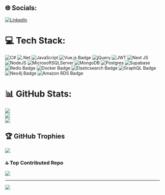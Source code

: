 
## 🌐 Socials:
[![LinkedIn](https://img.shields.io/badge/LinkedIn-%230077B5.svg?logo=linkedin&logoColor=white)](https://linkedin.com/in/fatih-serhat-turan-4b3bb1146) 

# 💻 Tech Stack:
![C#](https://img.shields.io/badge/c%23-%23239120.svg?style=for-the-badge&logo=csharp&logoColor=white) ![.Net](https://img.shields.io/badge/.NET-5C2D91?style=for-the-badge&logo=.net&logoColor=white) ![JavaScript](https://img.shields.io/badge/javascript-%23323330.svg?style=for-the-badge&logo=javascript&logoColor=%23F7DF1E) ![Vue.js Badge](https://img.shields.io/badge/Vue.js-4FC08D?logo=vuedotjs&logoColor=fff&style=for-the-badge)  ![jQuery](https://img.shields.io/badge/jquery-%230769AD.svg?style=for-the-badge&logo=jquery&logoColor=white) ![JWT](https://img.shields.io/badge/JWT-black?style=for-the-badge&logo=JSON%20web%20tokens) ![Next JS](https://img.shields.io/badge/Next-black?style=for-the-badge&logo=next.js&logoColor=white) ![NodeJS](https://img.shields.io/badge/node.js-6DA55F?style=for-the-badge&logo=node.js&logoColor=white) ![MicrosoftSQLServer](https://img.shields.io/badge/Microsoft%20SQL%20Server-CC2927?style=for-the-badge&logo=microsoft%20sql%20server&logoColor=white) ![MongoDB](https://img.shields.io/badge/MongoDB-%234ea94b.svg?style=for-the-badge&logo=mongodb&logoColor=white) ![Postgres](https://img.shields.io/badge/postgres-%23316192.svg?style=for-the-badge&logo=postgresql&logoColor=white) ![Supabase](https://img.shields.io/badge/Supabase-3ECF8E?style=for-the-badge&logo=supabase&logoColor=white) ![Redis Badge](https://img.shields.io/badge/Redis-DC382D?logo=redis&logoColor=fff&style=for-the-badge) ![Docker Badge](https://img.shields.io/badge/Docker-2496ED?logo=docker&logoColor=fff&style=for-the-badge) ![Elasticsearch Badge](https://img.shields.io/badge/Elasticsearch-005571?logo=elasticsearch&logoColor=fff&style=for-the-badge) ![GraphQL Badge](https://img.shields.io/badge/GraphQL-E10098?logo=graphql&logoColor=fff&style=for-the-badge) ![Neo4j Badge](https://img.shields.io/badge/Neo4j-4581C3?logo=neo4j&logoColor=fff&style=for-the-badge) ![Amazon RDS Badge](https://img.shields.io/badge/Amazon%20RDS-527FFF?logo=amazonrds&logoColor=fff&style=for-the-badge)
# 📊 GitHub Stats:
![](https://github-readme-stats.vercel.app/api?username=fatihserhatturan&theme=dark&hide_border=false&include_all_commits=true&count_private=true)<br/>
![](https://github-readme-streak-stats.herokuapp.com/?user=fatihserhatturan&theme=dark&hide_border=false)<br/>
![](https://github-readme-stats.vercel.app/api/top-langs/?username=fatihserhatturan&theme=dark&hide_border=false&include_all_commits=true&count_private=true&layout=compact)

## 🏆 GitHub Trophies
![](https://github-profile-trophy.vercel.app/?username=fatihserhatturan&theme=gruvbox&no-frame=true&no-bg=true&margin-w=4)

### 🔝 Top Contributed Repo
![](https://github-contributor-stats.vercel.app/api?username=fatihserhatturan&limit=5&theme=dark&combine_all_yearly_contributions=true)

---
[![](https://visitcount.itsvg.in/api?id=fatihserhatturan&icon=0&color=0)](https://visitcount.itsvg.in)

<!-- Proudly created with GPRM ( https://gprm.itsvg.in ) -->
